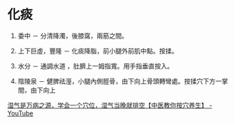 



# 化痰

1. 委中 － 分清降濁，後膝窩，兩筋之間。
2. 上下巨虛，豐隆 － 化痰降脂，前小腿外前肌中點。按揉。



2. 水分 － 通調水道 ，肚臍上一姆指寬。用手指垂直按入。
3. 陰陵泉 － 健脾祛溼，小腿內側脛骨，由下向上骨頭轉彎處。按揉穴下方一掌間，由下向上



[湿气是万病之源，学会一个穴位，湿气当晚就排空【中医教你按穴养生】 - YouTube](https://www.youtube.com/watch?v=S3SHo3VafPA)


